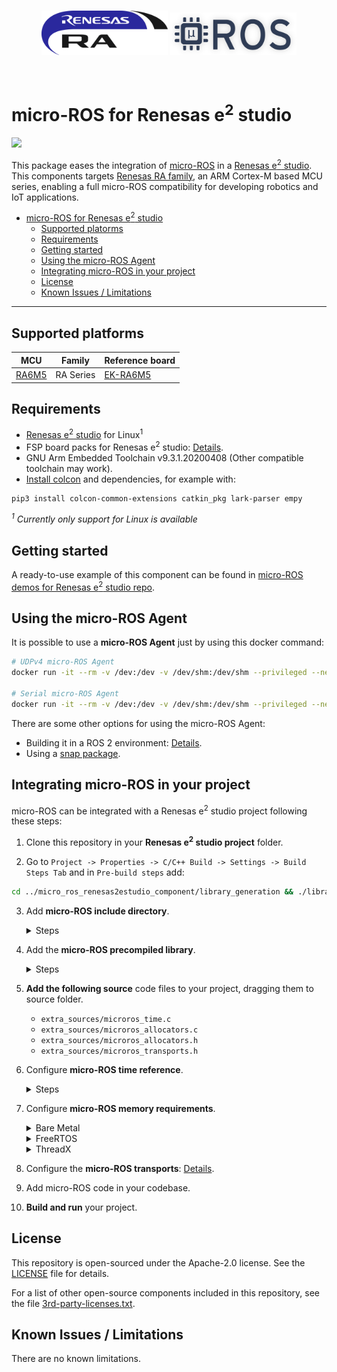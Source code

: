 <br/>

<a>
   <p align="center">
      <img width="40%" src=".images/renesas_logo.gif">
      <img width="40%" src=".images/microros_logo.png">
   </p>
</a>
<br/>

# micro-ROS for Renesas e<sup>2</sup> studio

[![ ](https://github.com/micro-ROS/micro_ros_renesas_testbench/actions/workflows/ci_galactic.yml/badge.svg?branch=foxy)](https://github.com/micro-ROS/micro_ros_renesas_testbench/actions/workflows/ci_galactic.yml)

This package eases the integration of [micro-ROS](https://micro.ros.org/) in a [Renesas e<sup>2</sup> studio](https://www.renesas.com/us/en/software-tool/e-studio). This components targets [Renesas RA family](https://www.renesas.com/us/en/products/microcontrollers-microprocessors/ra-cortex-m-mcus), an ARM Cortex-M based MCU series, enabling a full micro-ROS compatibility for developing robotics and IoT applications.

- [micro-ROS for Renesas e<sup>2</sup> studio](#micro-ros-for-renesas-esup2sup-studio)
  - [Supported platorms](#supported-platorms)
  - [Requirements](#requirements)
  - [Getting started](#getting-started)
  - [Using the micro-ROS Agent](#using-the-micro-ros-agent)
  - [Integrating micro-ROS in your project](#integrating-micro-ros-in-your-project)
  - [License](#license)
  - [Known Issues / Limitations](#known-issues--limitations)

---
## Supported platforms

| MCU                                                                                                                                                                             | Family    | Reference board                                                                                                                              |
| ------------------------------------------------------------------------------------------------------------------------------------------------------------------------------- | --------- | -------------------------------------------------------------------------------------------------------------------------------------------- |
| [RA6M5](https://www.renesas.com/us/en/products/microcontrollers-microprocessors/ra-cortex-m-mcus/ra6m5-200mhz-arm-cortex-m33-trustzone-highest-integration-ethernet-and-can-fd) | RA Series | [EK-RA6M5](https://www.renesas.com/us/en/products/microcontrollers-microprocessors/ra-cortex-m-mcus/ek-ra6m5-evaluation-kit-ra6m5-mcu-group) |

## Requirements

- [Renesas e<sup>2</sup> studio](https://www.renesas.com/us/en/software-tool/e-studio) for Linux<sup>1</sup>
- FSP board packs for Renesas e<sup>2</sup> studio: [Details](fps_install_packs.md).
- GNU Arm Embedded Toolchain v9.3.1.20200408 (Other compatible toolchain may work).
- [Install colcon](https://colcon.readthedocs.io/en/released/user/installation.html) and dependencies, for example with:

```bash
pip3 install colcon-common-extensions catkin_pkg lark-parser empy
```

*<sup>1</sup> Currently only support for Linux is available*
## Getting started

A ready-to-use example of this component can be found in [micro-ROS demos for Renesas e<sup>2</sup> studio repo](https://github.com/micro-ROS/micro_ros_renesas_demos).
## Using the micro-ROS Agent
It is possible to use a **micro-ROS Agent** just by using this docker command:

```bash
# UDPv4 micro-ROS Agent
docker run -it --rm -v /dev:/dev -v /dev/shm:/dev/shm --privileged --net=host microros/micro-ros-agent:$ROS_DISTRO udp4 --port 8888 -v6

# Serial micro-ROS Agent
docker run -it --rm -v /dev:/dev -v /dev/shm:/dev/shm --privileged --net=host microros/micro-ros-agent:$ROS_DISTRO serial --dev [YOUR BOARD PORT] -v6
```

There are some other options for using the micro-ROS Agent:
 - Building it in a ROS 2 environment: [Details](https://micro.ros.org/docs/tutorials/core/first_application_linux/).
 - Using a [snap package](https://snapcraft.io/micro-ros-agent).

## Integrating micro-ROS in your project

micro-ROS can be integrated with a Renesas e<sup>2</sup> studio project following these steps:

1. Clone this repository in your **Renesas e<sup>2</sup> studio project** folder.

2. Go to `Project -> Properties -> C/C++ Build -> Settings -> Build Steps Tab` and in `Pre-build steps` add:

```bash
cd ../micro_ros_renesas2estudio_component/library_generation && ./library_generation.sh "${cross_toolchain_flags}"
```

3. Add <b>micro-ROS include directory</b>.
   <details>
   <summary>Steps</summary>

      In `Project -> Settings -> C/C++ Build -> Settings -> Tool Settings Tab -> GNU ARM Cross C Compiler -> Includes`

      - add `"${workspace_loc:/${ProjName}/micro_ros_renesas2estudio_component/libmicroros/include}"` in `Include paths (-l)`

   </details>

4. Add the **micro-ROS precompiled library**.
   <details>
   <summary>Steps</summary>

     In `Project -> Settings -> C/C++ Build -> Settings -> Tool Settings Tab -> GNU ARM Cross C Linker -> Libraries`
      - add `"${workspace_loc:/${ProjName}/micro_ros_renesas2estudio_component/libmicroros}"` in `Library search path (-L)`
      - add `microros` in `Libraries (-l)`
   </details>

6. **Add the following source** code files to your project, dragging them to source folder.
      - `extra_sources/microros_time.c`
      - `extra_sources/microros_allocators.c`
      - `extra_sources/microros_allocators.h`
      - `extra_sources/microros_transports.h`

7. Configure **micro-ROS time reference**.

   <details>
   <summary>Steps</summary>

   Configure `g_timer0` as an `r_agt`
      1. Double click on the `configuration.xml` file of your project and go to the `Stacks` tab.
      2. Select `New Stack -> Driver -> Timers -> Timer Driver on r_agt`.
      3. Modify the clock period on the component properties (`Module g_timer0 Timer Driver on r_agt -> General -> Period`) to `0x800000`
      4. Modify the count source on the component properties (`Module g_timer0 Timer Driver on r_agt -> General -> Count Source`) to `PCLKB`
      5. Modify the interrupt callback on the component properties (`Module g_timer0 Timer Driver on r_agt -> Interrupt -> Callback`) to `micro_ros_timer_cb`
      6. Modify the underflow interrupt priority on the component properties (`Module g_timer0 Timer Driver on r_agt -> Interrupt -> Underflow Interrupt Priority`) to `Priority 15`

         ![image](.images/Timer_configuration.png)

      7. Make sure that PCLKB is set to 12500 kHz in `Clocks` tab:

         ![image](.images/Configure_timer_clock.png)

      8.  Save the modifications by clicking on `Generate Project Content`.

   </details>

8. Configure **micro-ROS memory requirements**.

   <details>
   <summary>Bare Metal</summary>

   Configure the stack and heap size:

   1. On the `configuration.xml` menu, go to the `BSP` tab.
   2. Go to the `RA Common` section and set the `Main stack size (bytes)` and `Heap size (bytes)` fields to 5000 B:

      ![image](.images/Configure_memory.png)

   3. Save the modifications by clicking on `Generate Project Content`.
   </details>

   <details>
   <summary>FreeRTOS</summary>

   Create and configure the micro-ROS FreeRTOS task:

      1. On the `configuration.xml` menu, go to the `Stacks` tab and create a new thread for micro-ROS.
      2. Click on the created thread, then select `New Stack -> FreeRTOS -> Memory Management -> Heap 4`.
      3. Configure the micro-ROS thread properties:
         1. Set the name of the thread entry function under `Thread -> Symbol` to `micro_ros_thread`.
         2. Set `Thread -> Stack size (bytes)` to 5000 B.  
         3. Set `Common -> Memory Allocation -> Support Dynamic Allocation` to `Enable`.  
         4. Set `Common -> Memory Allocation -> Support Static Allocation` to `Enable`.  
         5. Set `Common -> Memory Allocation -> Total Heap Size` to 65000 B.  
  
         ![image](.images/FreeRTOS_heap_stack.png)

      4. On the `configuration.xml` menu, go to the `BSP` tab.
      5. Go to the `RA Common` section and set the `Main stack size (bytes)` and `Heap size (bytes)` fields to 5000 B:

         ![image](.images/Configure_memory.png)

         *Note: It is required to have some heap outside FreeRTOS heap because [newlib will use it](https://nadler.com/embedded/newlibAndFreeRTOS.html)*

      6.  Save the modifications clicking on `Generate Project Content`.
      7.  Check that the file `thread_microros_entry.c` has been created on the project source directory.

   </details>

   <details>
   <summary>ThreadX</summary>

   Create and configure the micro-ROS ThreadX thread:

      1. On the `configuration.xml` menu, go to the `Stacks` tab and create a new thread for micro-ROS.
      2. Configure the micro-ROS thread properties:
         1. Set the name of the thread entry function under `Thread -> Symbol` to `micro_ros_thread`.
         2. Set and the thread stack size `Thread -> Stack size (bytes)` to 5000 B.
         3. Increase thread timer resolution `Common -> Timer -> Timer Ticks Per Second` to 1000 ticks per second.  
   
         ![image](.images/ThreadX_thread_conf.png)

      3. On the `configuration.xml` menu, go to the `BSP` tab.
      4. Go to the `RA Common` section and set the `Main stack size (bytes)` and `Heap size (bytes)` fields to 5000 B:
   
         ![image](.images/Configure_memory.png)

      5. Save the modifications by clicking on `Generate Project Content`.
      6. Check that the file `thread_microros_entry.c` has been created on the project source directory.

   </details>

9.  Configure the **micro-ROS transports**: [Details](micro_ros_transports.md).

10. Add micro-ROS code in your codebase.

11. **Build and run** your project.
## License

This repository is open-sourced under the Apache-2.0 license. See the [LICENSE](LICENSE) file for details.

For a list of other open-source components included in this repository,
see the file [3rd-party-licenses.txt](3rd-party-licenses.txt).

## Known Issues / Limitations

There are no known limitations.
